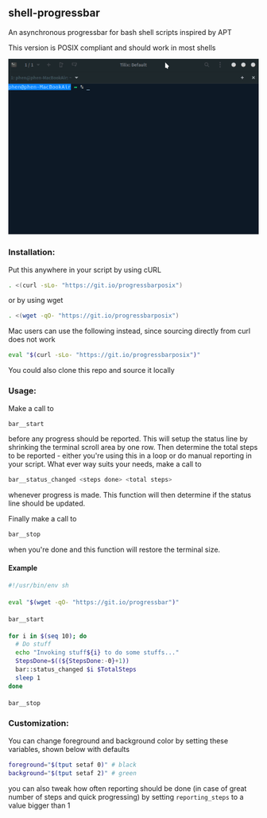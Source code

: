## shell-progressbar
An asynchronous progressbar for bash shell scripts inspired by APT

This version is POSIX compliant and should work in most shells

![bar](https://raw.githubusercontent.com/phenonymous/shell-progressbar/master/images/progressbar.gif)

### Installation:

Put this anywhere in your script by using cURL

```sh
. <(curl -sLo- "https://git.io/progressbarposix")
```
or by using wget

```sh
. <(wget -qO- "https://git.io/progressbarposix")
```

Mac users can use the following instead, since sourcing directly from curl does not work
```sh
eval "$(curl -sLo- "https://git.io/progressbarposix")"
```

You could also clone this repo and source it locally

### Usage:

Make a call to

```sh
bar__start
```
before any progress should be reported. This will setup the status line by shrinking the terminal scroll area by one row.
Then determine the total steps to be reported - either you're using this in a loop or do manual reporting in your script. What ever way suits your needs, make a call to

```sh
bar__status_changed <steps done> <total steps>
```
whenever progress is made. This function will then determine if the status line should be updated.

Finally make a call to

```sh
bar__stop
```
when you're done and this function will restore the terminal size.

#### Example

```sh
#!/usr/bin/env sh

eval "$(wget -qO- "https://git.io/progressbar")"

bar__start

for i in $(seq 10); do
  # Do stuff
  echo "Invoking stuff${i} to do some stuffs..."
  StepsDone=$((${StepsDone:-0}+1))
  bar::status_changed $i $TotalSteps
  sleep 1
done

bar__stop
```

### Customization:

You can change foreground and background color by setting these variables, shown below with defaults
```sh
foreground="$(tput setaf 0)" # black
background="$(tput setaf 2)" # green
```
you can also tweak how often reporting should be done (in case of great number of steps and quick progressing) by setting `reporting_steps` to a value bigger than 1
